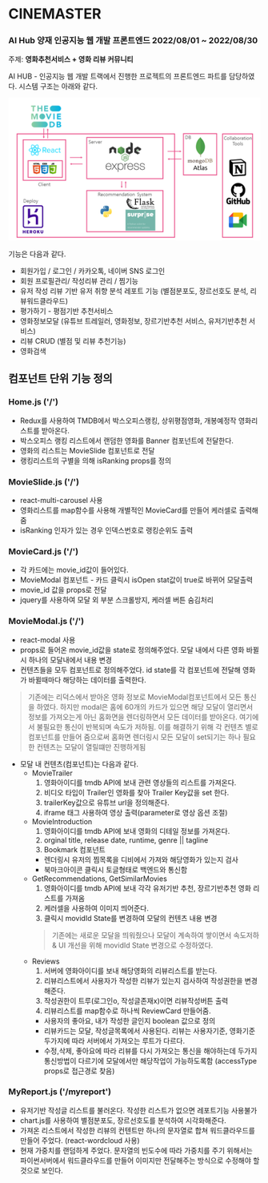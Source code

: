 # CINEMASTER
### AI Hub 양재 인공지능 웹 개발 프론트엔드 2022/08/01 ~ 2022/08/30
주제: **영화추천서비스 + 영화 리뷰 커뮤니티**

AI HUB - 인공지능 웹 개발 트랙에서 진행한 프로젝트의 프론트엔드 파트를 담당하였다. 시스템 구조는 아래와 같다.

![system-structure](./images/system-structure.png)

기능은 다음과 같다.
* 회원가입 / 로그인 / 카카오톡, 네이버 SNS 로그인
* 회원 프로필관리/ 작성리뷰 관리 / 찜기능 
* 유저 작성 리뷰 기반 유저 취향 분석 레포트 기능 (별점분포도, 장르선호도 분석, 리뷰워드클라우드)
* 평가하기 - 평점기반 추천서비스
* 영화정보모달 (유튜브 트레일러, 영화정보, 장르기반추천 서비스, 유저기반추천 서비스)
* 리뷰 CRUD (별점 및 리뷰 추천기능)
* 영화검색

## 컴포넌트 단위 기능 정의
### Home.js ('/')
* Redux를 사용하여 TMDB에서 박스오피스랭킹, 상위평점영화, 개봉예정작 영화리스트를 받아온다. 
* 박스오피스 랭킹 리스트에서 랜덤한 영화를 Banner 컴포넌트에 전달한다.
* 영화의 리스트는 MovieSlide 컴포넌트로 전달
* 랭킹리스트의 구별을 의해 isRanking props를 정의

### MovieSlide.js ('/')
* react-multi-carousel 사용
* 영화리스트를 map함수를 사용해 개별적인 MovieCard를 만들어 케러셀로 출력해줌
* isRanking 인자가 있는 경우 인덱스번호로 랭킹순위도 출력

### MovieCard.js ('/')
* 각 카드에는 movie_id값이 들어있다.
* MovieModal 컴포넌트 - 카드 클릭시 isOpen stat값이 true로 바뀌어 모달출력
* movie_id 값을 props로 전달
* jquery를 사용하여 모달 외 부분 스크롤방지, 케러셀 버튼 숨김처리

### MovieModal.js ('/')
* react-modal 사용
* props로 들어온 movie_id값을 state로 정의해주었다. 모달 내에서 다른 영화 바뀔시 하나의 모달내에서 내용 변경
* 컨텐츠들을 모두 컴포넌트로 정의해주었다. id state를 각 컴포넌트에 전달해 영화가 바뀔때마다 해당하는 데이터를 출력한다.
> 기존에는 리덕스에서 받아온 영화 정보로 MovieModal컴포넌트에서 모든 통신을 하였다. 하지만 modal은 홈에 60개의 카드가 있으면 해당 모달이 열리면서 정보를 가져오는게 아닌 홈화면을 렌더링하면서 모든 데이터를 받아온다. 여기에서 불필요한 통신이 반복되며 속도가 저하됨. 이를 해결하기 위해 각 컨텐츠 별로 컴포넌트를 만들어 줌으로써 홈화면 렌더링시 모든 모달이 set되기는 하나 필요한 컨텐츠는 모달이 열릴떄만 진행하게됨 

* 모달 내 컨텐츠(컴포넌트)는 다음과 같다.
  - MovieTrailer
    1. 영화아이디를 tmdb API에 보내 관련 영상들의 리스트를 가져온다.
    2. 비디오 타입이 Trailer인 영화를 찾아 Trailer Key값을 set 한다. 
    3. trailerKey값으로 유튜브 url을 정의해준다.
    4. iframe 태그 사용하여 영상 출력(parameter로 영상 옵션 조절)
  - MovieIntroduction
    1. 영화아이디를 tmdb API에 보내 영화의 디테일 정보를 가져온다.
    2. orginal title, release date, runtime, genre || tagline
    3. Bookmark 컴포넌트
      + 렌더링시 유저의 찜목록을 디비에서 가져와 해당영화가 있는지 검사
      + 북마크아이콘 클릭시 토글형태로 백엔드와 통신함
  - GetRecommendations, GetSimilarMovies
    1. 영화아이디를 tmdb API에 보내 각각 유저기반 추천, 장르기반추천 영화 리스트를 가져옴
    2. 케러셀을 사용하여 이미지 띄어준다.
    3. 클릭시 movidId State를 변경하여 모달의 컨텐츠 내용 변경
    > 기존에는 새로운 모달을 띄워줬으나 모달이 계속하여 쌓이면서 속도저하 & UI 개선을 위해 movidId State 변경으로 수정하였다.
  - Reviews
    1. 서버에 영화아이디를 보내 해당영화의 리뷰리스트를 받는다.
    2. 리뷰리스트에서 사용자가 작성한 리뷰가 있는지 검사하여 작성권한을 변경해준다.
    3. 작성권한이 트루(로그인o, 작성글존재x)이면 리뷰작성버튼 출력
    4. 리뷰리스트를 map함수로 하나씩 ReviewCard 만들어줌.
      + 사용자의 좋아요, 내가 작성한 글인지 boolean 값으로 정의
      + 리뷰카드는 모달, 작성글목록에서 사용된다. 리뷰는 사용자기준, 영화기준 두가지에 따라 서버에서 가져오는 루트가 다르다.
      + 수정,삭제, 좋아요에 따라 리뷰를 다시 가져오는 통신을 해야하는데 두가지 통신방법이 다르기에 모달에서만 해당작업이 가능하도록함 (accessType props로 접근경로 찾음)

### MyReport.js ('/myreport')
 * 유저기반 작성글 리스트를 불러온다. 작성한 리스트가 없으면 레포트기능 사용불가
 * chart.js를 사용하여 별점분포도, 장르선호도를 분석하여 시각화해준다.
 * 가져온 리스트에서 작성한 리뷰의 컨텐트만 하나의 문자열로 합쳐 워드클라우드를 만들어 주었다. (react-wordcloud 사용)
 * 현재 가중치를 랜덤하게 주었다. 문자열의 빈도수에 따라 가중치를 주기 위해서는 파이썬서버에서 워드클라우드를 만들어 이미지만 전달해주는 방식으로 수정해야 할것으로 보인다.

